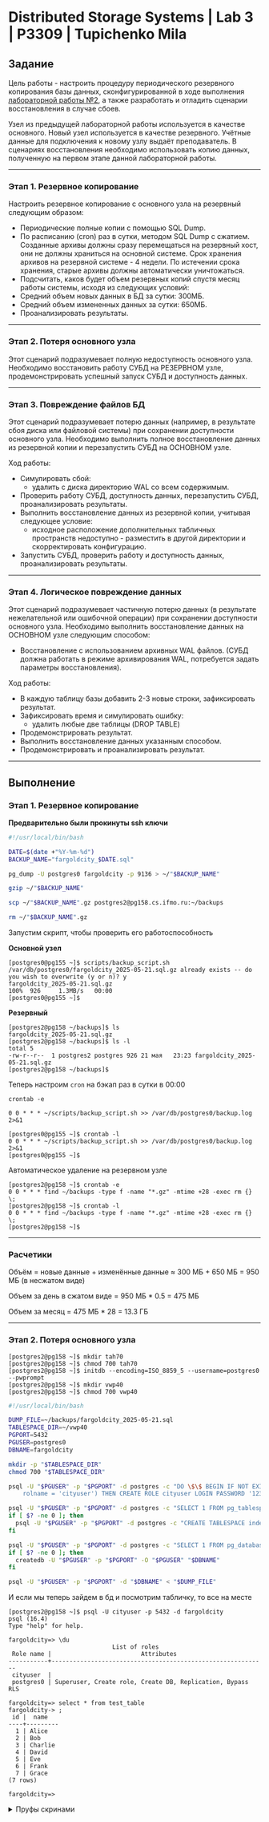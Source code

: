 # Distributed Storage Systems | Lab 3 | P3309 | Tupichenko Mila

## Задание

Цель работы - настроить процедуру периодического резервного копирования базы данных, сконфигурированной в ходе
выполнения [лабораторной работы №2](https://github.com/lunghr/distributed_storage_systems_lab2), а также разработать и
отладить сценарии восстановления в случае сбоев.

Узел из предыдущей лабораторной работы используется в качестве основного. Новый узел используется в качестве резервного.
Учётные данные для подключения к новому узлу выдаёт преподаватель. В сценариях восстановления необходимо использовать
копию данных, полученную на первом этапе данной лабораторной работы.

---

### Этап 1. Резервное копирование

Настроить резервное копирование с основного узла на резервный следующим образом:

- Периодические полные копии с помощью SQL Dump.
- По расписанию (cron) раз в сутки, методом SQL Dump с сжатием. Созданные архивы должны сразу перемещаться на резервный
  хост, они не должны храниться на основной системе. Срок хранения архивов на резервной системе - 4 недели. По истечении
  срока хранения, старые архивы должны автоматически уничтожаться.
- Подсчитать, каков будет объем резервных копий спустя месяц работы системы, исходя из следующих условий:
- Средний объем новых данных в БД за сутки: 300МБ.
- Средний объем измененных данных за сутки: 650МБ.
- Проанализировать результаты.

---

### Этап 2. Потеря основного узла

Этот сценарий подразумевает полную недоступность основного узла. Необходимо восстановить работу СУБД на РЕЗЕРВНОМ узле,
продемонстрировать успешный запуск СУБД и доступность данных.

---

### Этап 3. Повреждение файлов БД

Этот сценарий подразумевает потерю данных (например, в результате сбоя диска или файловой системы) при сохранении
доступности основного узла. Необходимо выполнить полное восстановление данных из резервной копии и перезапустить СУБД на
ОСНОВНОМ узле.

Ход работы:

- Симулировать сбой:
    - удалить с диска директорию WAL со всем содержимым.
- Проверить работу СУБД, доступность данных, перезапустить СУБД, проанализировать результаты.
- Выполнить восстановление данных из резервной копии, учитывая следующее условие:
    - исходное расположение дополнительных табличных пространств недоступно - разместить в другой директории и
      скорректировать конфигурацию.
- Запустить СУБД, проверить работу и доступность данных, проанализировать результаты.

---

### Этап 4. Логическое повреждение данных

Этот сценарий подразумевает частичную потерю данных (в результате нежелательной или ошибочной операции) при сохранении
доступности основного узла. Необходимо выполнить восстановление данных на ОСНОВНОМ узле следующим способом:

- Восстановление с использованием архивных WAL файлов. (СУБД должна работать в режиме архивирования WAL, потребуется
  задать параметры восстановления).

Ход работы:

- В каждую таблицу базы добавить 2-3 новые строки, зафиксировать результат.
- Зафиксировать время и симулировать ошибку:
    - удалить любые две таблицы (DROP TABLE)
- Продемонстрировать результат.
- Выполнить восстановление данных указанным способом.
- Продемонстрировать и проанализировать результат.

---

## Выполнение

### Этап 1. Резервное копирование

**Предварительно были прокинуты ssh ключи**

```bash
#!/usr/local/bin/bash

DATE=$(date +"%Y-%m-%d")
BACKUP_NAME="fargoldcity_$DATE.sql"

pg_dump -U postgres0 fargoldcity -p 9136 > ~/"$BACKUP_NAME"

gzip ~/"$BACKUP_NAME"

scp ~/"$BACKUP_NAME".gz postgres2@pg158.cs.ifmo.ru:~/backups

rm ~/"$BACKUP_NAME".gz
```

Запустим скрипт, чтобы проверить его работоспособность

**Основной узел**

```shell
[postgres0@pg155 ~]$ scripts/backup_script.sh
/var/db/postgres0/fargoldcity_2025-05-21.sql.gz already exists -- do you wish to overwrite (y or n)? y
fargoldcity_2025-05-21.sql.gz                                                         100%  926     1.3MB/s   00:00
[postgres0@pg155 ~]$
```

**Резервный**

```shell
[postgres2@pg158 ~/backups]$ ls
fargoldcity_2025-05-21.sql.gz
[postgres2@pg158 ~/backups]$ ls -l
total 5
-rw-r--r--  1 postgres2 postgres 926 21 мая   23:23 fargoldcity_2025-05-21.sql.gz
[postgres2@pg158 ~/backups]$
```

Теперь настроим ```cron``` на бэкап раз в сутки в 00:00

```shell
crontab -e

0 0 * * * ~/scripts/backup_script.sh >> /var/db/postgres0/backup.log 2>&1

[postgres0@pg155 ~]$ crontab -l
0 0 * * * ~/scripts/backup_script.sh >> /var/db/postgres0/backup.log 2>&1
[postgres0@pg155 ~]$
```

Автоматическое удаление на резервном узле

```shell
[postgres2@pg158 ~]$ crontab -e
0 0 * * * find ~/backups -type f -name "*.gz" -mtime +28 -exec rm {} \;
[postgres2@pg158 ~]$ crontab -l
0 0 * * * find ~/backups -type f -name "*.gz" -mtime +28 -exec rm {} \; 
[postgres2@pg158 ~]$
```

---

### Расчетики

Объём = новые данные + изменённые данные ≈ 300 МБ + 650 МБ = 950 МБ (в несжатом виде)

Объем за день в сжатом виде = 950 МБ * 0.5 = 475 МБ

Объем за месяц = 475 МБ * 28 = 13.3 ГБ

---

### Этап 2. Потеря основного узла

```shell
[postgres2@pg158 ~]$ mkdir tah70
[postgres2@pg158 ~]$ chmod 700 tah70
[postgres2@pg158 ~]$ initdb --encoding=ISO_8859_5 --username=postgres0 --pwprompt
[postgres2@pg158 ~]$ mkdir vwp40
[postgres2@pg158 ~]$ chmod 700 vwp40
```

```bash
#!/usr/local/bin/bash

DUMP_FILE=~/backups/fargoldcity_2025-05-21.sql
TABLESPACE_DIR=~/vwp40
PGPORT=5432
PGUSER=postgres0
DBNAME=fargoldcity

mkdir -p "$TABLESPACE_DIR"
chmod 700 "$TABLESPACE_DIR"

psql -U "$PGUSER" -p "$PGPORT" -d postgres -c "DO \$\$ BEGIN IF NOT EXISTS (SELECT FROM pg_roles WHERE 
    rolname = 'cityuser') THEN CREATE ROLE cityuser LOGIN PASSWORD '1234'; END IF; END \$\$;"

psql -U "$PGUSER" -p "$PGPORT" -d postgres -c "SELECT 1 FROM pg_tablespace WHERE spcname = 'index_space';" | grep -q 1
if [ $? -ne 0 ]; then
  psql -U "$PGUSER" -p "$PGPORT" -d postgres -c "CREATE TABLESPACE index_space LOCATION '$TABLESPACE_DIR';"
fi

psql -U "$PGUSER" -p "$PGPORT" -d postgres -c "SELECT 1 FROM pg_database WHERE datname = '$DBNAME';" | grep -q 1
if [ $? -ne 0 ]; then
  createdb -U "$PGUSER" -p "$PGPORT" -O "$PGUSER" "$DBNAME"
fi

psql -U "$PGUSER" -p "$PGPORT" -d "$DBNAME" < "$DUMP_FILE"

```

И если мы теперь зайдем в бд и посмотрим табличку, то все на месте

```shell
[postgres2@pg158 ~]$ psql -U cityuser -p 5432 -d fargoldcity
psql (16.4)
Type "help" for help.

fargoldcity=> \du
                             List of roles
 Role name |                         Attributes
-----------+------------------------------------------------------------
 cityuser  |
 postgres0 | Superuser, Create role, Create DB, Replication, Bypass RLS
 
fargoldcity=> select * from test_table
fargoldcity-> ;
 id |  name
----+---------
  1 | Alice
  2 | Bob
  3 | Charlie
  4 | David
  5 | Eve
  6 | Frank
  7 | Grace
(7 rows)

fargoldcity=>
```

<details>
<summary>Пруфы скринами</summary>
![](images/recovery_script.png)
</details>

